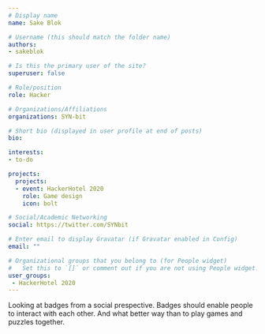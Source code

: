 ```yaml
---
# Display name
name: Sake Blok

# Username (this should match the folder name)
authors:
- sakeblok

# Is this the primary user of the site?
superuser: false

# Role/position
role: Hacker

# Organizations/Affiliations
organizations: SYN-bit

# Short bio (displayed in user profile at end of posts)
bio: 

interests:
- to-do

projects:
  projects:
  - event: HackerHotel 2020
    role: Game design
    icon: bolt

# Social/Academic Networking
social: https://twitter.com/SYNbit

# Enter email to display Gravatar (if Gravatar enabled in Config)
email: ""

# Organizational groups that you belong to (for People widget)
#   Set this to `[]` or comment out if you are not using People widget.
user_groups:
 - HackerHotel 2020
---
```


Looking at badges from a social prespective. Badges should enable people
to interact with each other. And what better way than to play games 
and puzzles together.

